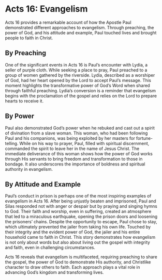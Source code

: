 # Acts 16: Evangelism  

Acts 16 provides a remarkable account of how the Apostle Paul demonstrated different approaches to evangelism. Through preaching, the power of God, and his attitude and example, Paul touched lives and brought people to faith in Christ.  

## By Preaching  
One of the significant events in Acts 16 is Paul’s encounter with Lydia, a seller of purple cloth. While seeking a place to pray, Paul preached to a group of women gathered by the riverside. Lydia, described as a worshiper of God, had her heart opened by the Lord to accept Paul’s message. This moment highlights the transformative power of God’s Word when shared through faithful preaching. Lydia’s conversion is a reminder that evangelism begins with the proclamation of the gospel and relies on the Lord to prepare hearts to receive it.  

## By Power  
Paul also demonstrated God’s power when he rebuked and cast out a spirit of divination from a slave woman. This woman, who had been following Paul and his companions, was being exploited by her masters for fortune-telling. While on his way to prayer, Paul, filled with spiritual discernment, commanded the spirit to leave her in the name of Jesus Christ. The immediate deliverance of this woman shows how the power of God works through His servants to bring freedom and transformation to those in bondage. It also underscores the importance of boldness and spiritual authority in evangelism.  

## By Attitude and Example  
Paul’s conduct in prison is perhaps one of the most inspiring examples of evangelism in Acts 16. After being unjustly beaten and imprisoned, Paul and Silas responded not with anger or despair but by praying and singing hymns to God. Their faith and worship, even in suffering, created an atmosphere that led to a miraculous earthquake, opening the prison doors and loosening the prisoners’ chains. Despite the opportunity to escape, Paul chose to stay, which ultimately prevented the jailer from taking his own life. Touched by their integrity and the evident power of God, the jailer and his entire household came to faith in Christ. This story demonstrates how evangelism is not only about words but also about living out the gospel with integrity and faith, even in challenging circumstances.  

Acts 16 reveals that evangelism is multifaceted, requiring preaching to share the gospel, the power of God to demonstrate His authority, and Christlike character to draw others to faith. Each approach plays a vital role in advancing God’s kingdom and transforming lives.  